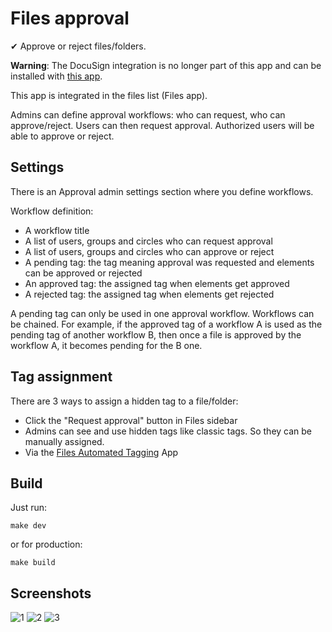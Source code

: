 # Files approval

✔ Approve or reject files/folders.

**Warning**: The DocuSign integration is no longer part of this app
and can be installed with [this app](https://apps.nextcloud.com/apps/integration_docusign).

This app is integrated in the files list (Files app).

Admins can define approval workflows: who can request, who can approve/reject.
Users can then request approval. Authorized users will be able to approve or reject.

## Settings

There is an Approval admin settings section where you define workflows.

Workflow definition:

* A workflow title
* A list of users, groups and circles who can request approval
* A list of users, groups and circles who can approve or reject
* A pending tag: the tag meaning approval was requested and elements can be approved or rejected
* An approved tag: the assigned tag when elements get approved
* A rejected tag: the assigned tag when elements get rejected

A pending tag can only be used in one approval workflow.
Workflows can be chained. For example, if the approved tag of a workflow A is used as the pending tag of another workflow B,
then once a file is approved by the workflow A, it becomes pending for the B one.

## Tag assignment

There are 3 ways to assign a hidden tag to a file/folder:

* Click the "Request approval" button in Files sidebar
* Admins can see and use hidden tags like classic tags. So they can be manually assigned.
* Via the [Files Automated Tagging](https://github.com/nextcloud/files_automatedtagging) App

## Build

Just run:
```
make dev
```
or for production:
```
make build
```

## Screenshots

![1](https://github.com/nextcloud/approval/raw/main/img/screenshot_1.jpg)
![2](https://github.com/nextcloud/approval/raw/main/img/screenshot_2.jpg)
![3](https://github.com/nextcloud/approval/raw/main/img/screenshot_3.jpg)
